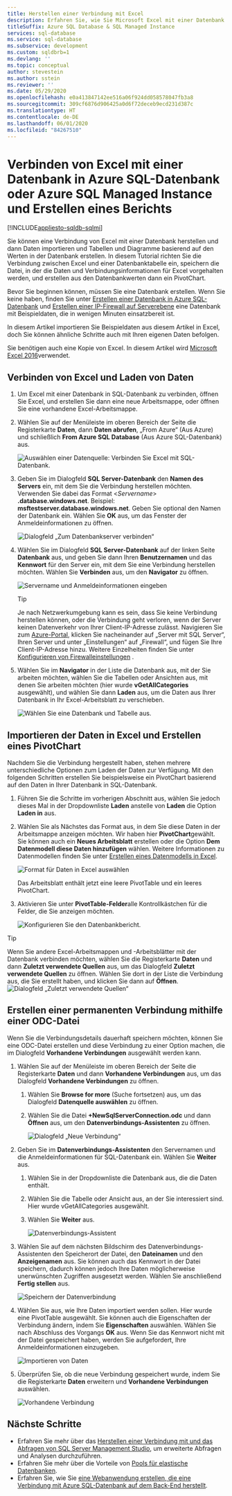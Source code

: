 ```yaml
---
title: Herstellen einer Verbindung mit Excel
description: Erfahren Sie, wie Sie Microsoft Excel mit einer Datenbank in Azure SQL-Datenbank oder Azure SQL Managed Instance verbinden. Importieren Sie Daten zwecks Berichterstellung und Untersuchung in Excel.
titleSuffix: Azure SQL Database & SQL Managed Instance
services: sql-database
ms.service: sql-database
ms.subservice: development
ms.custom: sqldbrb=1
ms.devlang: ''
ms.topic: conceptual
author: stevestein
ms.author: sstein
ms.reviewer: ''
ms.date: 05/29/2020
ms.openlocfilehash: e0a413847142ee516a06f924dd058578047fb3a8
ms.sourcegitcommit: 309cf6876d906425a0d6f72deceb9ecd231d387c
ms.translationtype: HT
ms.contentlocale: de-DE
ms.lasthandoff: 06/01/2020
ms.locfileid: "84267510"
---
```

# <a name="connect-excel-to-a-database-in-azure-sql-database-or-azure-sql-managed-instance-and-create-a-report"></a>Verbinden von Excel mit einer Datenbank in Azure SQL-Datenbank oder Azure SQL Managed Instance und Erstellen eines Berichts
[!INCLUDE[appliesto-sqldb-sqlmi](../includes/appliesto-sqldb-sqlmi.md)]

Sie können eine Verbindung von Excel mit einer Datenbank herstellen und dann Daten importieren und Tabellen und Diagramme basierend auf den Werten in der Datenbank erstellen. In diesem Tutorial richten Sie die Verbindung zwischen Excel und einer Datenbanktabelle ein, speichern die Datei, in der die Daten und Verbindungsinformationen für Excel vorgehalten werden, und erstellen aus den Datenbankwerten dann ein PivotChart.

Bevor Sie beginnen können, müssen Sie eine Datenbank erstellen. Wenn Sie keine haben, finden Sie unter [Erstellen einer Datenbank in Azure SQL-Datenbank](single-database-create-quickstart.md) und [Erstellen einer IP-Firewall auf Serverebene](firewall-create-server-level-portal-quickstart.md) eine Datenbank mit Beispieldaten, die in wenigen Minuten einsatzbereit ist.

In diesem Artikel importieren Sie Beispieldaten aus diesem Artikel in Excel, doch Sie können ähnliche Schritte auch mit Ihren eigenen Daten befolgen.

Sie benötigen auch eine Kopie von Excel. In diesem Artikel wird [Microsoft Excel 2016](https://products.office.com/)verwendet.

## <a name="connect-excel-and-load-data"></a>Verbinden von Excel und Laden von Daten

1. Um Excel mit einer Datenbank in SQL-Datenbank zu verbinden, öffnen Sie Excel, und erstellen Sie dann eine neue Arbeitsmappe, oder öffnen Sie eine vorhandene Excel-Arbeitsmappe.
2. Wählen Sie auf der Menüleiste im oberen Bereich der Seite die Registerkarte **Daten**, dann **Daten abrufen**, „From Azure“ (Aus Azure) und schließlich **From Azure SQL Database** (Aus Azure SQL-Datenbank) aus.

   ![Auswählen einer Datenquelle: Verbinden Sie Excel mit SQL-Datenbank.](./media/connect-excel/excel_data_source.png)

3. Geben Sie im Dialogfeld **SQL Server-Datenbank** den **Namen des Servers** ein, mit dem Sie die Verbindung herstellen möchten. Verwenden Sie dabei das Format <*Servername*> **.database.windows.net**. Beispiel: **msftestserver.database.windows.net**. Geben Sie optional den Namen der Datenbank ein. Wählen Sie **OK** aus, um das Fenster der Anmeldeinformationen zu öffnen.

   ![Dialogfeld „Zum Datenbankserver verbinden“](./media/connect-excel/server-name.png)

4. Wählen Sie im Dialogfeld **SQL Server-Datenbank** auf der linken Seite **Datenbank** aus, und geben Sie dann Ihren **Benutzernamen** und das **Kennwort** für den Server ein, mit dem Sie eine Verbindung herstellen möchten. Wählen Sie **Verbinden** aus, um den **Navigator** zu öffnen.

   ![Servername und Anmeldeinformationen eingeben](./media/connect-excel/connect-to-server.png)

   > [!TIP]
   > Je nach Netzwerkumgebung kann es sein, dass Sie keine Verbindung herstellen können, oder die Verbindung geht verloren, wenn der Server keinen Datenverkehr von Ihrer Client-IP-Adresse zulässt. Navigieren Sie zum [Azure-Portal](https://portal.azure.com/), klicken Sie nacheinander auf „Server mit SQL Server“, Ihren Server und unter „Einstellungen“ auf „Firewall“, und fügen Sie Ihre Client-IP-Adresse hinzu. Weitere Einzelheiten finden Sie unter [Konfigurieren von Firewalleinstellungen](firewall-configure.md) .

5. Wählen Sie im **Navigator** in der Liste die Datenbank aus, mit der Sie arbeiten möchten, wählen Sie die Tabellen oder Ansichten aus, mit denen Sie arbeiten möchten (hier wurde **vGetAllCategories** ausgewählt), und wählen Sie dann **Laden** aus, um die Daten aus Ihrer Datenbank in Ihr Excel-Arbeitsblatt zu verschieben.

    ![Wählen Sie eine Datenbank und Tabelle aus.](./media/connect-excel/select-database-and-table.png)

## <a name="import-the-data-into-excel-and-create-a-pivot-chart"></a>Importieren der Daten in Excel und Erstellen eines PivotChart

Nachdem Sie die Verbindung hergestellt haben, stehen mehrere unterschiedliche Optionen zum Laden der Daten zur Verfügung. Mit den folgenden Schritten erstellen Sie beispielsweise ein PivotChart basierend auf den Daten in Ihrer Datenbank in SQL-Datenbank.

1. Führen Sie die Schritte im vorherigen Abschnitt aus, wählen Sie jedoch dieses Mal in der Dropdownliste **Laden** anstelle von **Laden** die Option **Laden in** aus.
2. Wählen Sie als Nächstes das Format aus, in dem Sie diese Daten in der Arbeitsmappe anzeigen möchten. Wir haben hier **PivotChart**gewählt. Sie können auch ein **Neues Arbeitsblatt** erstellen oder die Option **Dem Datenmodell diese Daten hinzufügen** wählen. Weitere Informationen zu Datenmodellen finden Sie unter [Erstellen eines Datenmodells in Excel](https://support.office.com/article/Create-a-Data-Model-in-Excel-87E7A54C-87DC-488E-9410-5C75DBCB0F7B).

    ![Format für Daten in Excel auswählen](./media/connect-excel/import-data.png)

    Das Arbeitsblatt enthält jetzt eine leere PivotTable und ein leeres PivotChart.
3. Aktivieren Sie unter **PivotTable-Felder**alle Kontrollkästchen für die Felder, die Sie anzeigen möchten.

    ![Konfigurieren Sie den Datenbankbericht.](./media/connect-excel/power-pivot-results.png)

> [!TIP]
> Wenn Sie andere Excel-Arbeitsmappen und -Arbeitsblätter mit der Datenbank verbinden möchten, wählen Sie die Registerkarte **Daten** und dann **Zuletzt verwendete Quellen** aus, um das Dialogfeld **Zuletzt verwendete Quellen** zu öffnen. Wählen Sie dort in der Liste die Verbindung aus, die Sie erstellt haben, und klicken Sie dann auf **Öffnen**.
> ![Dialogfeld „Zuletzt verwendete Quellen“](./media/connect-excel/recent-connections.png)

## <a name="create-a-permanent-connection-using-odc-file"></a>Erstellen einer permanenten Verbindung mithilfe einer ODC-Datei

Wenn Sie die Verbindungsdetails dauerhaft speichern möchten, können Sie eine ODC-Datei erstellen und diese Verbindung zu einer Option machen, die im Dialogfeld **Vorhandene Verbindungen** ausgewählt werden kann.

1. Wählen Sie auf der Menüleiste im oberen Bereich der Seite die Registerkarte **Daten** und dann **Vorhandene Verbindungen** aus, um das Dialogfeld **Vorhandene Verbindungen** zu öffnen.
   1. Wählen Sie **Browse for more** (Suche fortsetzen) aus, um das Dialogfeld **Datenquelle auswählen** zu öffnen.
   2. Wählen Sie die Datei **+NewSqlServerConnection.odc** und dann **Öffnen** aus, um den **Datenverbindungs-Assistenten** zu öffnen.

      ![Dialogfeld „Neue Verbindung“](./media/connect-excel/new-connection.png)

2. Geben Sie im **Datenverbindungs-Assistenten** den Servernamen und die Anmeldeinformationen für SQL-Datenbank ein. Wählen Sie **Weiter** aus.
   1. Wählen Sie in der Dropdownliste die Datenbank aus, die die Daten enthält.
   2. Wählen Sie die Tabelle oder Ansicht aus, an der Sie interessiert sind. Hier wurde vGetAllCategories ausgewählt.
   3. Wählen Sie **Weiter** aus.

      ![Datenverbindungs-Assistent](./media/connect-excel/data-connection-wizard.png)

3. Wählen Sie auf dem nächsten Bildschirm des Datenverbindungs-Assistenten den Speicherort der Datei, den **Dateinamen** und den **Anzeigenamen** aus. Sie können auch das Kennwort in der Datei speichern, dadurch können jedoch Ihre Daten möglicherweise unerwünschten Zugriffen ausgesetzt werden. Wählen Sie anschließend **Fertig stellen** aus.

    ![Speichern der Datenverbindung](./media/connect-excel/save-data-connection.png)

4. Wählen Sie aus, wie Ihre Daten importiert werden sollen. Hier wurde eine PivotTable ausgewählt. Sie können auch die Eigenschaften der Verbindung ändern, indem Sie **Eigenschaften** auswählen. Wählen Sie nach Abschluss des Vorgangs **OK** aus. Wenn Sie das Kennwort nicht mit der Datei gespeichert haben, werden Sie aufgefordert, Ihre Anmeldeinformationen einzugeben.

    ![Importieren von Daten](./media/connect-excel/import-data2.png)

5. Überprüfen Sie, ob die neue Verbindung gespeichert wurde, indem Sie die Registerkarte **Daten** erweitern und **Vorhandene Verbindungen** auswählen.

    ![Vorhandene Verbindung](./media/connect-excel/existing-connection.png)

## <a name="next-steps"></a>Nächste Schritte

* Erfahren Sie mehr über das [Herstellen einer Verbindung mit und das Abfragen von SQL Server Management Studio](connect-query-ssms.md), um erweiterte Abfragen und Analysen durchzuführen.
* Erfahren Sie mehr über die Vorteile von [Pools für elastische Datenbanken](elastic-pool-overview.md).
* Erfahren Sie, wie Sie [eine Webanwendung erstellen, die eine Verbindung mit Azure SQL-Datenbank auf dem Back-End herstellt](../../app-service/app-service-web-tutorial-dotnet-sqldatabase.md).
